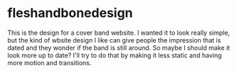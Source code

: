# fleshandbonedesign
This is the design for a cover band website. I wanted it to look really simple, but the kind
of wbsite design I like can give people the impression that is dated and they wonder if the
band is still around. So maybe I should make it look more up to date? I'll try to do that 
by making it less static and having more motion and transitions. 
